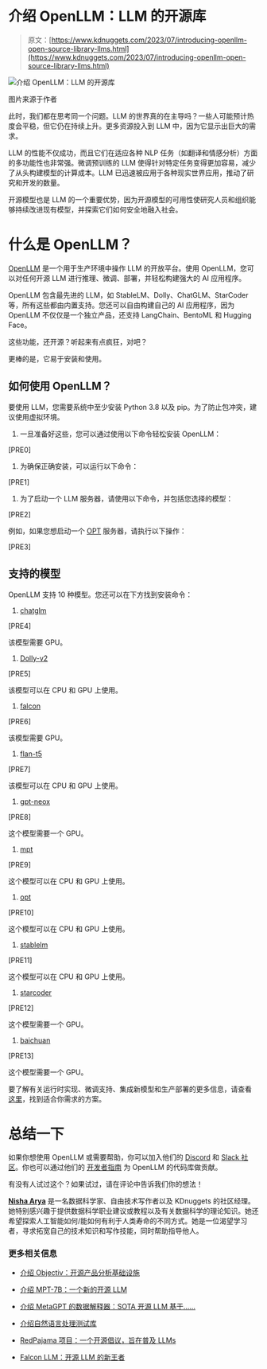 # 介绍 OpenLLM：LLM 的开源库

> 原文：[https://www.kdnuggets.com/2023/07/introducing-openllm-open-source-library-llms.html](https://www.kdnuggets.com/2023/07/introducing-openllm-open-source-library-llms.html)

![介绍 OpenLLM：LLM 的开源库](../Images/1efb563e445901db6e7d4ada83d0ed00.png)

图片来源于作者

此时，我们都在思考同一个问题。LLM 的世界真的在主导吗？一些人可能预计热度会平稳，但它仍在持续上升。更多资源投入到 LLM 中，因为它显示出巨大的需求。

LLM 的性能不仅成功，而且它们在适应各种 NLP 任务（如翻译和情感分析）方面的多功能性也非常强。微调预训练的 LLM 使得针对特定任务变得更加容易，减少了从头构建模型的计算成本。LLM 已迅速被应用于各种现实世界应用，推动了研究和开发的数量。

开源模型也是 LLM 的一个重要优势，因为开源模型的可用性使研究人员和组织能够持续改进现有模型，并探索它们如何安全地融入社会。

# 什么是 OpenLLM？

[OpenLLM](https://github.com/bentoml/OpenLLM) 是一个用于生产环境中操作 LLM 的开放平台。使用 OpenLLM，您可以对任何开源 LLM 进行推理、微调、部署，并轻松构建强大的 AI 应用程序。

OpenLLM 包含最先进的 LLM，如 StableLM、Dolly、ChatGLM、StarCoder 等，所有这些都由内置支持。您还可以自由构建自己的 AI 应用程序，因为 OpenLLM 不仅仅是一个独立产品，还支持 LangChain、BentoML 和 Hugging Face。

这些功能，还开源？听起来有点疯狂，对吧？

更棒的是，它易于安装和使用。

## 如何使用 OpenLLM？

要使用 LLM，您需要系统中至少安装 Python 3.8 以及 pip。为了防止包冲突，建议使用虚拟环境。

1.  一旦准备好这些，您可以通过使用以下命令轻松安装 OpenLLM：

[PRE0]

1.  为确保正确安装，可以运行以下命令：

[PRE1]

1.  为了启动一个 LLM 服务器，请使用以下命令，并包括您选择的模型：

[PRE2]

例如，如果您想启动一个 [OPT](https://huggingface.co/docs/transformers/model_doc/opt) 服务器，请执行以下操作：

[PRE3]

## 支持的模型

OpenLLM 支持 10 种模型。您还可以在下方找到安装命令：

1.  [chatglm](https://github.com/THUDM/ChatGLM-6B)

[PRE4]

该模型需要 GPU。

1.  [Dolly-v2](https://github.com/databrickslabs/dolly)

[PRE5]

该模型可以在 CPU 和 GPU 上使用。

1.  [falcon](https://falconllm.tii.ae/)

[PRE6]

该模型需要 GPU。

1.  [flan-t5](https://huggingface.co/docs/transformers/model_doc/flan-t5)

[PRE7]

该模型可以在 CPU 和 GPU 上使用。

1.  [gpt-neox](https://github.com/EleutherAI/gpt-neox)

[PRE8]

这个模型需要一个 GPU。

1.  [mpt](https://huggingface.co/mosaicml)

[PRE9]

这个模型可以在 CPU 和 GPU 上使用。

1.  [opt](https://huggingface.co/docs/transformers/model_doc/opt)

[PRE10]

这个模型可以在 CPU 和 GPU 上使用。

1.  [stablelm](https://github.com/Stability-AI/StableLM)

[PRE11]

这个模型可以在 CPU 和 GPU 上使用。

1.  [starcoder](https://github.com/bigcode-project/starcoder)

[PRE12]

这个模型需要一个 GPU。

1.  [baichuan](https://github.com/baichuan-inc/Baichuan-7B)

[PRE13]

这个模型需要一个 GPU。

要了解有关运行时实现、微调支持、集成新模型和生产部署的更多信息，请查看 [这里](https://github.com/bentoml/OpenLLM#runtime-implementations-experimental)，找到适合你需求的方案。

# 总结一下

如果你想使用 OpenLLM 或需要帮助，你可以加入他们的 [Discord](https://l.bentoml.com/join-openllm-discord) 和 [Slack 社区](https://l.bentoml.com/join-slack)。你也可以通过他们的 [开发者指南](https://github.com/bentoml/OpenLLM/blob/main/DEVELOPMENT.md) 为 OpenLLM 的代码库做贡献。

有没有人试过这个？如果试过，请在评论中告诉我们你的想法！

**[Nisha Arya](https://www.linkedin.com/in/nisha-arya-ahmed/)** 是一名数据科学家、自由技术写作者以及 KDnuggets 的社区经理。她特别感兴趣于提供数据科学职业建议或教程以及有关数据科学的理论知识。她还希望探索人工智能如何/能如何有利于人类寿命的不同方式。她是一位渴望学习者，寻求拓宽自己的技术知识和写作技能，同时帮助指导他人。

### 更多相关信息

+   [介绍 Objectiv：开源产品分析基础设施](https://www.kdnuggets.com/2022/06/objectiv-introducing-objectiv-opensource-product-analytics-infrastructure.html)

+   [介绍 MPT-7B：一个新的开源 LLM](https://www.kdnuggets.com/2023/05/introducing-mpt7b-new-opensource-llm.html)

+   [介绍 MetaGPT 的数据解释器：SOTA 开源 LLM 基于……](https://www.kdnuggets.com/metagpt-data-interpreter-open-source-llm-based-data-solutions)

+   [介绍自然语言处理测试库](https://www.kdnuggets.com/2023/04/introducing-testing-library-natural-language-processing.html)

+   [RedPajama 项目：一个开源倡议，旨在普及 LLMs](https://www.kdnuggets.com/2023/06/redpajama-project-opensource-initiative-democratizing-llms.html)

+   [Falcon LLM：开源 LLM 的新王者](https://www.kdnuggets.com/2023/06/falcon-llm-new-king-llms.html)
